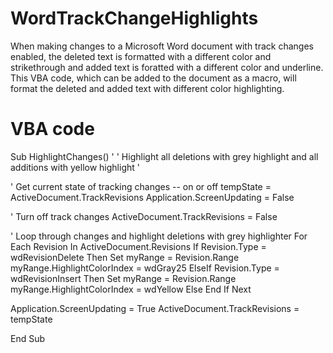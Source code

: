 # WordTrackChangeHighlights
When making changes to a Microsoft Word document with track changes enabled, the deleted text is formatted with a different color and strikethrough and added text is foratted with a different color and underline. This VBA code, which can be added to the document as a macro, will format the deleted and added text with different color highlighting. 

# VBA code
Sub HighlightChanges()
'
' Highlight all deletions with grey highlight and all additions with yellow highlight
'

' Get current state of tracking changes -- on or off
tempState = ActiveDocument.TrackRevisions
Application.ScreenUpdating = False

' Turn off track changes
ActiveDocument.TrackRevisions = False
    
' Loop through changes and highlight deletions with grey highlighter
For Each Revision In ActiveDocument.Revisions
    If Revision.Type = wdRevisionDelete Then
        Set myRange = Revision.Range
        myRange.HighlightColorIndex = wdGray25
    ElseIf Revision.Type = wdRevisionInsert Then
        Set myRange = Revision.Range
        myRange.HighlightColorIndex = wdYellow
    Else
    End If
Next
    
Application.ScreenUpdating = True
ActiveDocument.TrackRevisions = tempState

End Sub
